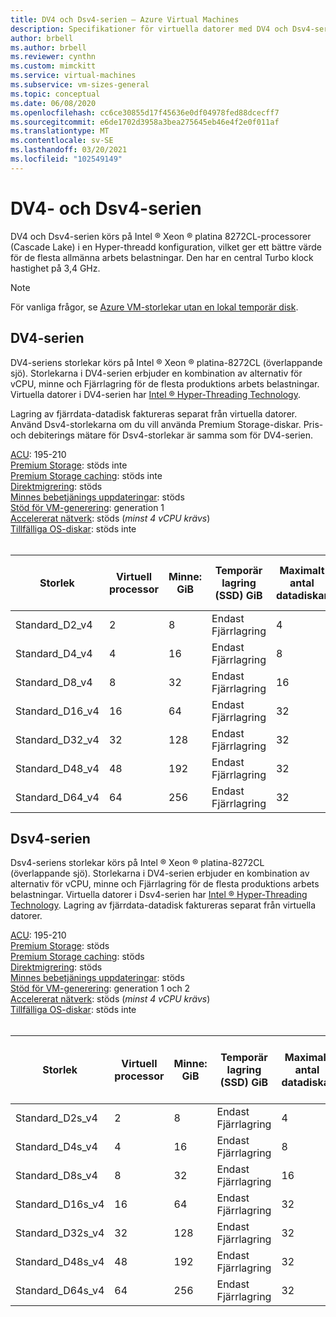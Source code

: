 ```yaml
---
title: DV4 och Dsv4-serien – Azure Virtual Machines
description: Specifikationer för virtuella datorer med DV4 och Dsv4-serien.
author: brbell
ms.author: brbell
ms.reviewer: cynthn
ms.custom: mimckitt
ms.service: virtual-machines
ms.subservice: vm-sizes-general
ms.topic: conceptual
ms.date: 06/08/2020
ms.openlocfilehash: cc6ce30855d17f45636e0df04978fed88dcecff7
ms.sourcegitcommit: e6de1702d3958a3bea275645eb46e4f2e0f011af
ms.translationtype: MT
ms.contentlocale: sv-SE
ms.lasthandoff: 03/20/2021
ms.locfileid: "102549149"
---
```

# <a name="dv4-and-dsv4-series"></a>DV4- och Dsv4-serien

DV4 och Dsv4-serien körs på Intel &reg; Xeon &reg; platina 8272CL-processorer (Cascade Lake) i en Hyper-threadd konfiguration, vilket ger ett bättre värde för de flesta allmänna arbets belastningar. Den har en central Turbo klock hastighet på 3,4 GHz. 

> [!NOTE]
> För vanliga frågor, se  [Azure VM-storlekar utan en lokal temporär disk](azure-vms-no-temp-disk.md).
## <a name="dv4-series"></a>DV4-serien

DV4-seriens storlekar körs på Intel &reg; Xeon &reg; platina-8272CL (överlappande sjö). Storlekarna i DV4-serien erbjuder en kombination av alternativ för vCPU, minne och Fjärrlagring för de flesta produktions arbets belastningar. Virtuella datorer i DV4-serien har [Intel &reg; Hyper-Threading Technology](https://www.intel.com/content/www/us/en/architecture-and-technology/hyper-threading/hyper-threading-technology.html).

Lagring av fjärrdata-datadisk faktureras separat från virtuella datorer. Använd Dsv4-storlekarna om du vill använda Premium Storage-diskar. Pris-och debiterings mätare för Dsv4-storlekar är samma som för DV4-serien.

[ACU](acu.md): 195-210<br>
[Premium Storage](premium-storage-performance.md): stöds inte<br>
[Premium Storage caching](premium-storage-performance.md): stöds inte<br>
[Direktmigrering](maintenance-and-updates.md): stöds<br>
[Minnes bebetjänings uppdateringar](maintenance-and-updates.md): stöds<br>
[Stöd för VM-generering](generation-2.md): generation 1<br>
[Accelererat nätverk](../virtual-network/create-vm-accelerated-networking-cli.md): stöds (*minst 4 vCPU krävs*)<br>
[Tillfälliga OS-diskar](ephemeral-os-disks.md): stöds inte <br>
<br>

| Storlek | Virtuell processor | Minne: GiB | Temporär lagring (SSD) GiB | Maximalt antal datadiskar | Maximalt antal nätverkskort|Förväntad nätverks bandbredd (Mbit/s) |
|---|---|---|---|---|---|---|
| Standard_D2_v4 | 2 | 8 | Endast Fjärrlagring | 4 | 2|1000 |
| Standard_D4_v4 | 4 | 16  | Endast Fjärrlagring | 8 | 2|2000 |
| Standard_D8_v4 | 8 | 32 | Endast Fjärrlagring | 16 | 4|4000 |
| Standard_D16_v4 | 16 | 64 | Endast Fjärrlagring | 32 | 8|8000 |
| Standard_D32_v4 | 32 | 128 | Endast Fjärrlagring | 32 | 8|16000 |
| Standard_D48_v4 | 48 | 192 | Endast Fjärrlagring | 32 | 8|24000 |
| Standard_D64_v4 | 64 | 256 | Endast Fjärrlagring | 32 | 8|30000 |

## <a name="dsv4-series"></a>Dsv4-serien

Dsv4-seriens storlekar körs på Intel &reg; Xeon &reg; platina-8272CL (överlappande sjö). Storlekarna i DV4-serien erbjuder en kombination av alternativ för vCPU, minne och Fjärrlagring för de flesta produktions arbets belastningar. Virtuella datorer i Dsv4-serien har [Intel &reg; Hyper-Threading Technology](https://www.intel.com/content/www/us/en/architecture-and-technology/hyper-threading/hyper-threading-technology.html). Lagring av fjärrdata-datadisk faktureras separat från virtuella datorer.

[ACU](acu.md): 195-210<br>
[Premium Storage](premium-storage-performance.md): stöds<br>
[Premium Storage caching](premium-storage-performance.md): stöds<br>
[Direktmigrering](maintenance-and-updates.md): stöds<br>
[Minnes bebetjänings uppdateringar](maintenance-and-updates.md): stöds<br>
[Stöd för VM-generering](generation-2.md): generation 1 och 2<br>
[Accelererat nätverk](../virtual-network/create-vm-accelerated-networking-cli.md): stöds (*minst 4 vCPU krävs*)<br>
[Tillfälliga OS-diskar](ephemeral-os-disks.md): stöds inte <br>
<br>

| Storlek | Virtuell processor | Minne: GiB | Temporär lagring (SSD) GiB | Maximalt antal datadiskar | Maximalt antal cachelagrade diskar: IOPS/MBps | Maximalt antal nätverkskort|Förväntad nätverks bandbredd (Mbit/s) |
|---|---|---|---|---|---|---|---|
| Standard_D2s_v4 | 2 | 8  | Endast Fjärrlagring | 4 | 3200/48 | 2|1000 |
| Standard_D4s_v4 | 4 | 16 | Endast Fjärrlagring | 8 | 6400/96 | 2|2000 |
| Standard_D8s_v4 | 8 | 32 | Endast Fjärrlagring | 16 | 12800/192 | 4|4000 |
| Standard_D16s_v4 | 16 | 64  | Endast Fjärrlagring | 32 | 25600/384 | 8|8000 |
| Standard_D32s_v4 | 32 | 128 | Endast Fjärrlagring | 32 | 51200/768 | 8|16000 |
| Standard_D48s_v4 | 48 | 192 | Endast Fjärrlagring | 32 | 76800/1152 | 8|24000 |
| Standard_D64s_v4 | 64 | 256 | Endast Fjärrlagring | 32 | 80000/1200 | 8|30000 |
